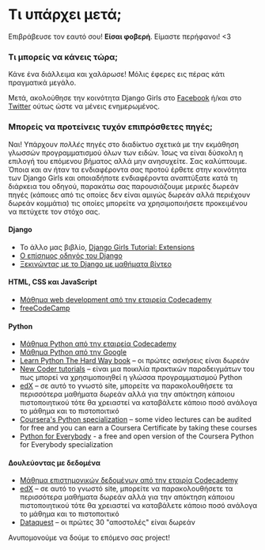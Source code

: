 # Τι υπάρχει μετά;

Επιβράβευσε τον εαυτό σου! **Είσαι φοβερή**. Είμαστε περήφανοι! <3

### Τι μπορείς να κάνεις τώρα;

Κάνε ένα διάλλειμα και χαλάρωσε! Μόλις έφερες εις πέρας κάτι πραγματικά μεγάλο.

Μετά, ακολούθησε την κοινότητα Django Girls στο [Facebook](http://facebook.com/djangogirls) ή/και στο [Twitter](https://twitter.com/djangogirls) ούτως ώστε να μένεις ενημερωμένος.

### Μπορείς να προτείνεις τυχόν επιπρόσθετες πηγές;

Ναι! Υπάρχουν *πολλές* πηγές στο διαδίκτυο σχετικά με την εκμάθηση γλωσσών προγραμματισμού όλων των ειδών. Ίσως να είναι δύσκολη η επιλογή του επόμενου βήματος αλλά μην ανησυχείτε. Σας καλύπτουμε. Όποια και αν ήταν τα ενδιαφέροντα σας προτού έρθετε στην κοινότητα των Django Girls και οποιαδήποτε ενδιαφέροντα αναπτύξατε κατά τη διάρκεια του οδηγού, παρακάτω σας παρουσιάζουμε μερικές δωρεάν πηγές (κάποιες από τις οποίες δεν είναι αμιγώς δωρεάν αλλά περιέχουν δωρεάν κομμάτια) τις οποίες μπορείτε να χρησιμοποιήσετε προκειμένου να πετύχετε τον στόχο σας.

#### Django

- Το άλλο μας βιβλίο, [Django Girls Tutorial: Extensions](https://tutorial-extensions.djangogirls.org/)
- [Ο επίσημος οδηγός του Django](https://docs.djangoproject.com/en/2.0/intro/tutorial01/)
- [Ξεκινώντας με το Django με μαθήματα βίντεο](http://www.gettingstartedwithdjango.com/)

#### HTML, CSS και JavaScript

- [Μάθημα web development από την εταιρεία Codecademy](https://www.codecademy.com/learn/paths/web-development)
- [freeCodeCamp](https://www.freecodecamp.org/)

#### Python

- [Μάθημα Python από την εταιρεία Codecademy](https://www.codecademy.com/learn/learn-python)
- [Μάθημα Python από την Google](https://developers.google.com/edu/python/)
- [Learn Python The Hard Way book](http://learnpythonthehardway.org/book/) – οι πρώτες ασκήσεις είναι δωρεάν
- [New Coder tutorials](http://newcoder.io/tutorials/) – είναι μια ποικιλία πρακτικών παραδειγμάτων του πως μπορεί να χρησιμοποιηθεί η γλώσσα προγραμματισμού Python
- [edX](https://www.edx.org/course?search_query=python) – σε αυτό το γνωστό site, μπορείτε να παρακολουθήσετε τα περισσότερα μαθήματα δωρεάν αλλά για την απόκτηση κάποιου πιστοποιητικού τότε θα χρειαστεί να καταβάλετε κάποιο ποσό ανάλογα το μάθημα και το πιστοποιτικό
- [Coursera's Python specialization](https://www.coursera.org/specializations/python) – some video lectures can be audited for free and you can earn a Coursera Certificate by taking these courses
- [Python for Everybody](https://www.py4e.com/) - a free and open version of the Coursera Python for Everybody specialization

#### Δουλεύοντας με δεδομένα

- [Μάθημα επιστημονικών δεδομένων από την εταιρία Codecademy](https://www.codecademy.com/learn/paths/data-science)
- [edX](https://www.edx.org/course/?search_query=python&subject=Data%20Analysis%20%26%20Statistics) – σε αυτό το γνωστό site, μπορείτε να παρακολουθήσετε τα περισσότερα μαθήματα δωρεάν αλλά για την απόκτηση κάποιου πιστοποιητικού τότε θα χρειαστεί να καταβάλετε κάποιο ποσό ανάλογα το μάθημα και το πιστοποιτικό
- [Dataquest](https://www.dataquest.io/) – οι πρώτες 30 "αποστολές" είναι δωρεάν

Ανυπομονούμε να δούμε το επόμενο σας project!